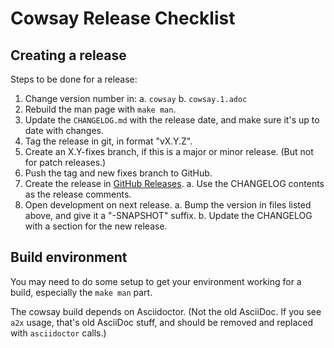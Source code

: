 # Cowsay Release Checklist

## Creating a release

Steps to be done for a release:

1. Change version number in:
  a. `cowsay`
  b. `cowsay.1.adoc`
2. Rebuild the man page with `make man`.
3. Update the `CHANGELOG.md` with the release date, and make sure it's up to date with changes.
4. Tag the release in git, in format "vX.Y.Z".
5. Create an X.Y-fixes branch, if this is a major or minor release. (But not for patch releases.)
6. Push the tag and new fixes branch to GitHub.
7. Create the release in [GitHub Releases](https://github.com/cowsay-org/cowsay/releases).
  a. Use the CHANGELOG contents as the release comments.
8. Open development on next release.
  a. Bump the version in files listed above, and give it a "-SNAPSHOT" suffix.
  b. Update the CHANGELOG with a section for the new release.

## Build environment

You may need to do some setup to get your environment working for a build, especially the `make man` part.

The cowsay build depends on Asciidoctor. (Not the old AsciiDoc. If you see `a2x` usage, that's old AsciiDoc stuff, and should be removed and replaced with `asciidoctor` calls.)

